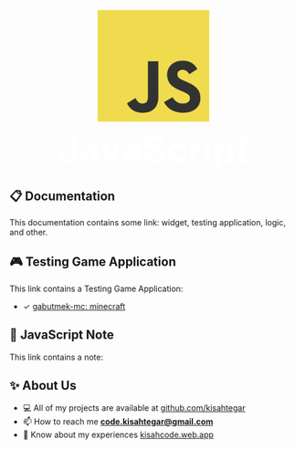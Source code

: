 <h1 align="center">
    <picture>
      <img alt="JavaScript" src="https://raw.githubusercontent.com/devicons/devicon/master/icons/javascript/javascript-original.svg" width="200">
    </picture>
    <b style="font-size: 4rem; color: #ffffff">JavaScript</b>
</h1>

## 📋 Documentation
This documentation contains some link: widget, testing application, logic, and other. 

<!-- 
## 📦 Portfolio
This link contains a portfolio:
- ✓ []()
- ☐ []()
-->

<!-- 
## 🧪 Testing Application
This link contains a Testing Application:
-->


## 🎮 Testing Game Application
This link contains a Testing Game Application:
- ✓ [gabutmek-mc: minecraft ](https://github.com/kisahtegar/gabutmek-mc)


<!-- 
## 🌐 API
This link contains a Testing Application for API:
-->

<!-- 
## 🗄️ Database & Backend
This link contains a Testing Application for Database and Backend:
 -->

## 📝 JavaScript Note
This link contains a note:

## ✨ About Us
- 💻 All of my projects are available at [github.com/kisahtegar](https://github.com/kisahtegar)
- 📫 How to reach me **code.kisahtegar@gmail.com**
- 📄 Know about my experiences [kisahcode.web.app](https://kisahcode.web.app)
